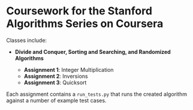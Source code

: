 # Coursework for the Stanford Algorithms Series on Coursera

Classes include:

* **Divide and Conquer, Sorting and Searching, and Randomized Algorithms**

    - **Assignment 1**: Integer Multiplication
    - **Assignment 2**: Inversions
    - **Assignment 3**: Quicksort

Each assignment contains a `run_tests.py` that runs the created algorithm
against a number of example test cases. 


